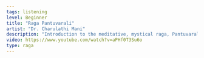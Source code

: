 ```yaml
---
tags: listening
level: Beginner
title: "Raga Pantuvarali"
artist: "Dr. Charulathi Mani"
description: "Introduction to the meditative, mystical raga, Pantuvarali."
video: https://www.youtube.com/watch?v=aPHf0T3Su6o
type: raga
---
```

